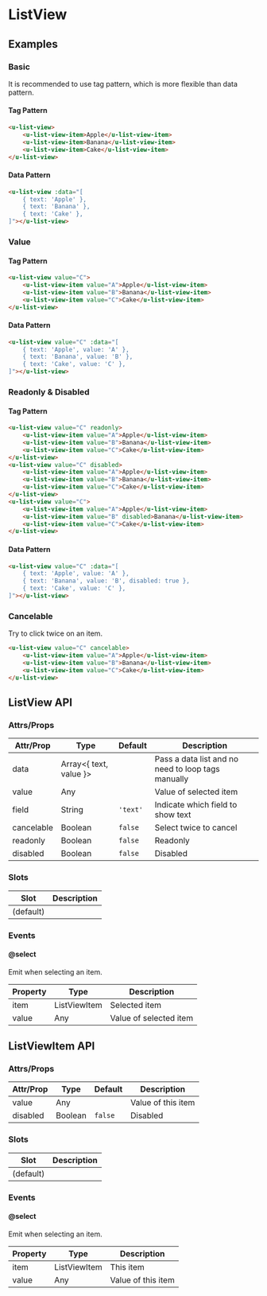 # ListView

## Examples
### Basic

It is recommended to use tag pattern, which is more flexible than data pattern.

#### Tag Pattern

``` html
<u-list-view>
    <u-list-view-item>Apple</u-list-view-item>
    <u-list-view-item>Banana</u-list-view-item>
    <u-list-view-item>Cake</u-list-view-item>
</u-list-view>
```

#### Data Pattern

``` html
<u-list-view :data="[
    { text: 'Apple' },
    { text: 'Banana' },
    { text: 'Cake' },
]"></u-list-view>
```

### Value

#### Tag Pattern

``` html
<u-list-view value="C">
    <u-list-view-item value="A">Apple</u-list-view-item>
    <u-list-view-item value="B">Banana</u-list-view-item>
    <u-list-view-item value="C">Cake</u-list-view-item>
</u-list-view>
```

#### Data Pattern

``` html
<u-list-view value="C" :data="[
    { text: 'Apple', value: 'A' },
    { text: 'Banana', value: 'B' },
    { text: 'Cake', value: 'C' },
]"></u-list-view>
```

### Readonly & Disabled

#### Tag Pattern

``` html
<u-list-view value="C" readonly>
    <u-list-view-item value="A">Apple</u-list-view-item>
    <u-list-view-item value="B">Banana</u-list-view-item>
    <u-list-view-item value="C">Cake</u-list-view-item>
</u-list-view>
<u-list-view value="C" disabled>
    <u-list-view-item value="A">Apple</u-list-view-item>
    <u-list-view-item value="B">Banana</u-list-view-item>
    <u-list-view-item value="C">Cake</u-list-view-item>
</u-list-view>
<u-list-view value="C">
    <u-list-view-item value="A">Apple</u-list-view-item>
    <u-list-view-item value="B" disabled>Banana</u-list-view-item>
    <u-list-view-item value="C">Cake</u-list-view-item>
</u-list-view>
```

#### Data Pattern

``` html
<u-list-view value="C" :data="[
    { text: 'Apple', value: 'A' },
    { text: 'Banana', value: 'B', disabled: true },
    { text: 'Cake', value: 'C' },
]"></u-list-view>
```

### Cancelable

Try to click twice on an item.

``` html
<u-list-view value="C" cancelable>
    <u-list-view-item value="A">Apple</u-list-view-item>
    <u-list-view-item value="B">Banana</u-list-view-item>
    <u-list-view-item value="C">Cake</u-list-view-item>
</u-list-view>
```

## ListView API
### Attrs/Props

| Attr/Prop | Type | Default | Description |
| --------- | ---- | ------- | ----------- |
| data | Array<{ text, value }> | | Pass a data list and no need to loop tags manually |
| value | Any | | Value of selected item |
| field | String | `'text'` | Indicate which field to show text |
| cancelable | Boolean | `false` | Select twice to cancel |
| readonly | Boolean | `false` | Readonly |
| disabled | Boolean | `false` | Disabled |

### Slots

| Slot | Description |
| ---- | ----------- |
| (default) | |

### Events

#### @select

Emit when selecting an item.

| Property | Type | Description |
| -------- | ---- | ----------- |
| item | ListViewItem | Selected item |
| value | Any | Value of selected item |

## ListViewItem API
### Attrs/Props

| Attr/Prop | Type | Default | Description |
| --------- | ---- | ------- | ----------- |
| value | Any | | Value of this item |
| disabled | Boolean | `false` | Disabled |

### Slots

| Slot | Description |
| ---- | ----------- |
| (default) | |

### Events

#### @select

Emit when selecting an item.

| Property | Type | Description |
| -------- | ---- | ----------- |
| item | ListViewItem | This item |
| value | Any | Value of this item |

